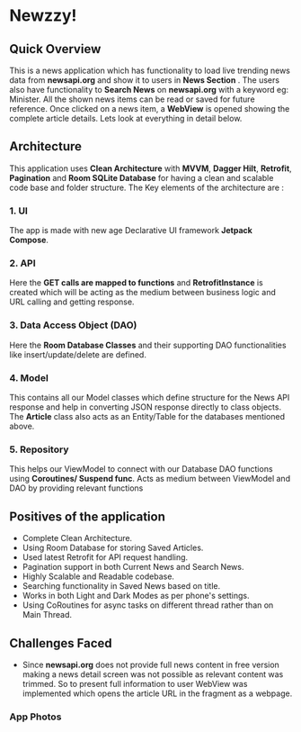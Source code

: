 # Newzzy!

## Quick Overview

This is a news application which has functionality to load live trending news data from **newsapi.org** and show it to users in **News Section** . The users also have functionality to **Search News** on **newsapi.org** with a keyword eg: Minister. 
All the shown news items can be read or saved for future reference. Once clicked on a news item, a **WebView** is opened showing the complete article details. Lets look at everything in detail below.


## Architecture 

This application uses **Clean Architecture** with **MVVM**, **Dagger Hilt**, **Retrofit**, **Pagination** and **Room SQLite Database** for having a clean and scalable code base and folder structure. The Key elements of the architecture are :

### 1. UI 
The app is made with new age Declarative UI framework **Jetpack Compose**.

### 2. API
Here the **GET calls are mapped to functions** and **RetrofitInstance** is created which will be acting as the medium between business logic and URL calling and getting response. 

### 3. Data Access Object (DAO)
Here the **Room Database Classes** and their supporting DAO functionalities like insert/update/delete are defined.

### 4. Model
This contains all our Model classes which define structure for the News API response and help in converting JSON response directly to class objects. The **Article** class also acts as an Entity/Table for the databases mentioned above.

### 5. Repository
 This helps our ViewModel to connect with our Database DAO functions using **Coroutines/ Suspend func**. Acts as medium between ViewModel and DAO by providing relevant functions
 

## Positives of the application

* Complete Clean Architecture.
* Using Room Database for storing Saved Articles.
* Used latest Retrofit for API request handling.
* Pagination support in both Current News and Search News.
* Highly Scalable and Readable codebase.
* Searching functionality in Saved News based on title.
* Works in both Light and Dark Modes as per phone's settings.
* Using CoRoutines for async tasks on different thread rather than on Main Thread.

## Challenges Faced
* Since **newsapi.org** does not provide full news content in free version making a news detail screen was not possible as relevant content was trimmed. So to present full information to user WebView was implemented which opens the article URL in the fragment as a webpage.
 

### App Photos
